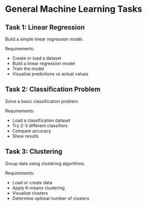 # General Machine Learning Tasks
## Task 1: Linear Regression
Build a simple linear regression model.

Requirements:
- Create or load a dataset
- Build a linear regression model
- Train the model
- Visualize predictions vs actual values

## Task 2: Classification Problem
Solve a basic classification problem.

Requirements:
- Load a classification dataset
- Try 2-3 different classifiers
- Compare accuracy
- Show results

## Task 3: Clustering
Group data using clustering algorithms.

Requirements:
- Load or create data
- Apply K-means clustering
- Visualize clusters
- Determine optimal number of clusters
